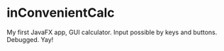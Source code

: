 # inConvenientCalc
My first JavaFX app, GUI calculator. Input possible by keys and buttons. Debugged. 
Yay!
